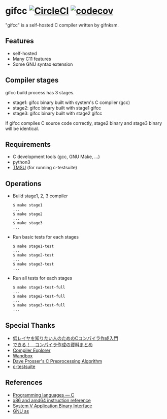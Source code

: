 # gifcc [![CircleCI](https://circleci.com/gh/gifnksm/gifcc.svg?style=svg)](https://circleci.com/gh/gifnksm/gifcc) [![codecov](https://codecov.io/gh/gifnksm/gifcc/branch/master/graph/badge.svg)](https://codecov.io/gh/gifnksm/gifcc)

"gifcc" is a self-hosted C compiler written by gifnksm.

## Features

* self-hosted
* Many C11 features
* Some GNU syntax extension

## Compiler stages

gifcc build process has 3 stages.

* stage1: gifcc binary built with system's C compiler (gcc)
* stage2: gifcc binary built with stage1 gifcc
* stage3: gifcc binary built with stage2 gifcc

If gifcc compiles C source code correctly, stage2 binary and stage3 binary will be identical.

## Requirements

* C development tools (gcc, GNU Make, ...)
* python3
* [TMSU](https://github.com/oniony/TMSU) (for running c-testsuite)

## Operations

* Build stage1, 2, 3 compiler

   ```console
   $ make stage1
   ...
   $ make stage2
   ...
   $ make stage3
   ...
   ```

* Run basic tests for each stages

    ```console
    $ make stage1-test
    ...
    $ make stage2-test
    ...
    $ make stage3-test
    ...
    ```

* Run all tests for each stages

    ```console
    $ make stage1-test-full
    ...
    $ make stage2-test-full
    ...
    $ make stage3-test-full
    ...
    ```

## Special Thanks

* [低レイヤを知りたい人のためのCコンパイラ作成入門](https://www.sigbus.info/compilerbook)
* [できる！　コンパイラ作成の資料まとめ](https://anqou.net/poc/2019/01/03/post-2650/)
* [Compiler Explorer](https://godbolt.org/)
* [Wandbox](https://wandbox.org/)
* [Dave Prosser's C Preprocessing Algorithm](https://www.spinellis.gr/blog/20060626/)
* [c-testsuite](https://github.com/c-testsuite/c-testsuite)

## References

* [Programming languages — C](http://www.open-std.org/jtc1/sc22/wg14/www/docs/n1548.pdf)
* [x86 and amd64 instruction reference](https://www.felixcloutier.com/x86/index.html)
* [System V Application Binary Interface](https://www.uclibc.org/docs/psABI-x86_64.pdf)
* [GNU as](https://sourceware.org/binutils/docs/as/)
